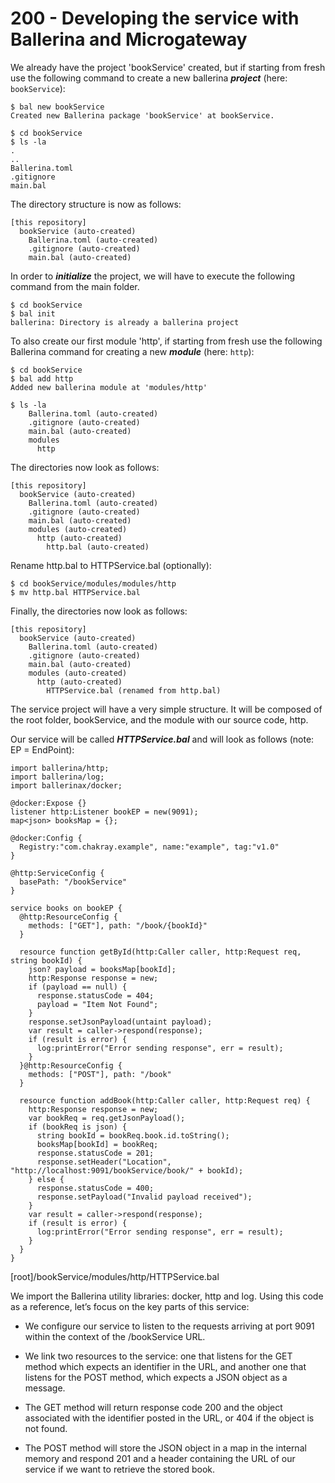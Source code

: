 # 200 - Developing the service with Ballerina and Microgateway

We already have the project 'bookService' created, but if starting from fresh use the following command to create a new ballerina ***project*** (here: ```bookService```):

```
$ bal new bookService
Created new Ballerina package 'bookService' at bookService.
```

```
$ cd bookService
$ ls -la
.
..
Ballerina.toml
.gitignore
main.bal
```

The directory structure is now as follows:

```
[this repository]
  bookService (auto-created)
    Ballerina.toml (auto-created)
    .gitignore (auto-created)
    main.bal (auto-created)
```

In order to ***initialize*** the project, we will have to execute the following command from the main folder.

```
$ cd bookService
$ bal init
ballerina: Directory is already a ballerina project
```

To also create our first module 'http', if starting from fresh use the following Ballerina command for creating a new ***module*** (here: ```http```):

```
$ cd bookService
$ bal add http
Added new ballerina module at 'modules/http'
```

```
$ ls -la
    Ballerina.toml (auto-created)
    .gitignore (auto-created)
    main.bal (auto-created)
    modules
      http
```

The directories now look as follows:

```
[this repository]
  bookService (auto-created)
    Ballerina.toml (auto-created)
    .gitignore (auto-created)
    main.bal (auto-created)
    modules (auto-created)
      http (auto-created)
        http.bal (auto-created)
```

Rename http.bal to HTTPService.bal (optionally):

```
$ cd bookService/modules/modules/http
$ mv http.bal HTTPService.bal
```

Finally, the directories now look as follows:

```
[this repository]
  bookService (auto-created)
    Ballerina.toml (auto-created)
    .gitignore (auto-created)
    main.bal (auto-created)
    modules (auto-created)
      http (auto-created)
        HTTPService.bal (renamed from http.bal)
```

The service project will have a very simple structure. It will be composed of the root folder, bookService, and the module with our source code, http. 

Our service will be called ***HTTPService.bal*** and will look as follows (note: EP = EndPoint):

```
import ballerina/http;
import ballerina/log;
import ballerinax/docker;

@docker:Expose {}
listener http:Listener bookEP = new(9091);
map<json> booksMap = {};

@docker:Config {
  Registry:"com.chakray.example", name:"example", tag:"v1.0"
}

@http:ServiceConfig {
  basePath: "/bookService"
}

service books on bookEP {
  @http:ResourceConfig {
    methods: ["GET"], path: "/book/{bookId}"
  }

  resource function getById(http:Caller caller, http:Request req, string bookId) {
    json? payload = booksMap[bookId];
    http:Response response = new;
    if (payload == null) {
      response.statusCode = 404;
      payload = "Item Not Found";
    }
    response.setJsonPayload(untaint payload);
    var result = caller->respond(response);
    if (result is error) {
      log:printError("Error sending response", err = result);
    }
  }@http:ResourceConfig {
    methods: ["POST"], path: "/book"
  }

  resource function addBook(http:Caller caller, http:Request req) {
    http:Response response = new;
    var bookReq = req.getJsonPayload();
    if (bookReq is json) {
      string bookId = bookReq.book.id.toString();
      booksMap[bookId] = bookReq;
      response.statusCode = 201;
      response.setHeader("Location", "http://localhost:9091/bookService/book/" + bookId);
    } else {
      response.statusCode = 400;
      response.setPayload("Invalid payload received");
    }
    var result = caller->respond(response);
    if (result is error) {
      log:printError("Error sending response", err = result);
    }
  }
}
```
[root]/bookService/modules/http/HTTPService.bal

We import the Ballerina utility libraries: docker, http and log. Using this code as a reference, let’s focus on the key parts of this service:

- We configure our service to listen to the requests arriving at port 9091 within the context of the /bookService URL.

- We link two resources to the service: one that listens for the GET method which expects an identifier in the URL, and another one that listens for the POST method, which expects a JSON object as a message.

- The GET method will return response code 200 and the object associated with the identifier posted in the URL, or 404 if the object is not found.

- The POST method will store the JSON object in a map in the internal memory and respond 201 and a header containing the URL of our service if we want to retrieve the stored book.




